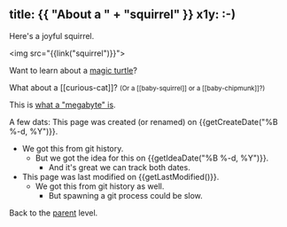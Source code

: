 title: {{ "About a " + "squirrel" }}
x1y: :-)
---

Here's a joyful squirrel.

<img src="{{link("squirrel")}}">

Want to learn about a [magic turtle]({{link("magic-turtle")}})?

What about a [[curious-cat]]? <small>(Or a [[baby-squirrel]] or a [[baby-chipmunk]]?)</small>

This is [what a "megabyte" is]({{link("just_a_test")}}).

A few dats:
  This page was created (or renamed) on {{getCreateDate("%B %-d, %Y")}}.
  * We got this from git history.
      * But we got the idea for this on {{getIdeaDate("%B %-d, %Y")}}.
          * And it's great we can track both dates.
  * This page was last modified on {{getLastModified()}}.
    - We got this from git history as well.
        - But spawning a git process could be slow.

Back to the [parent](..) level.
